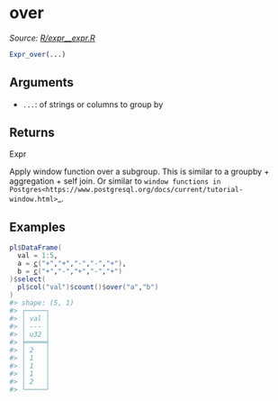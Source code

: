 # over

*Source: [R/expr__expr.R](https://github.com/pola-rs/r-polars/tree/main/R/expr__expr.R)*

```r
Expr_over(...)
```

## Arguments

- `...`: of strings or columns to group by

## Returns

Expr

Apply window function over a subgroup. This is similar to a groupby + aggregation + self join. Or similar to `window functions in Postgres<https://www.postgresql.org/docs/current/tutorial-window.html>`_.

## Examples

<pre class='r-example'><code><span class='r-in'><span><span class='va'>pl</span><span class='op'>$</span><span class='fu'>DataFrame</span><span class='op'>(</span></span></span>
<span class='r-in'><span>  val <span class='op'>=</span> <span class='fl'>1</span><span class='op'>:</span><span class='fl'>5</span>,</span></span>
<span class='r-in'><span>  a <span class='op'>=</span> <span class='fu'><a href='https://rdrr.io/r/base/c.html'>c</a></span><span class='op'>(</span><span class='st'>"+"</span>,<span class='st'>"+"</span>,<span class='st'>"-"</span>,<span class='st'>"-"</span>,<span class='st'>"+"</span><span class='op'>)</span>,</span></span>
<span class='r-in'><span>  b <span class='op'>=</span> <span class='fu'><a href='https://rdrr.io/r/base/c.html'>c</a></span><span class='op'>(</span><span class='st'>"+"</span>,<span class='st'>"-"</span>,<span class='st'>"+"</span>,<span class='st'>"-"</span>,<span class='st'>"+"</span><span class='op'>)</span></span></span>
<span class='r-in'><span><span class='op'>)</span><span class='op'>$</span><span class='fu'>select</span><span class='op'>(</span></span></span>
<span class='r-in'><span>  <span class='va'>pl</span><span class='op'>$</span><span class='fu'>col</span><span class='op'>(</span><span class='st'>"val"</span><span class='op'>)</span><span class='op'>$</span><span class='fu'>count</span><span class='op'>(</span><span class='op'>)</span><span class='op'>$</span><span class='fu'>over</span><span class='op'>(</span><span class='st'>"a"</span>,<span class='st'>"b"</span><span class='op'>)</span></span></span>
<span class='r-in'><span><span class='op'>)</span></span></span>
<span class='r-out co'><span class='r-pr'>#&gt;</span> shape: (5, 1)</span>
<span class='r-out co'><span class='r-pr'>#&gt;</span> ┌─────┐</span>
<span class='r-out co'><span class='r-pr'>#&gt;</span> │ val │</span>
<span class='r-out co'><span class='r-pr'>#&gt;</span> │ --- │</span>
<span class='r-out co'><span class='r-pr'>#&gt;</span> │ u32 │</span>
<span class='r-out co'><span class='r-pr'>#&gt;</span> ╞═════╡</span>
<span class='r-out co'><span class='r-pr'>#&gt;</span> │ 2   │</span>
<span class='r-out co'><span class='r-pr'>#&gt;</span> │ 1   │</span>
<span class='r-out co'><span class='r-pr'>#&gt;</span> │ 1   │</span>
<span class='r-out co'><span class='r-pr'>#&gt;</span> │ 1   │</span>
<span class='r-out co'><span class='r-pr'>#&gt;</span> │ 2   │</span>
<span class='r-out co'><span class='r-pr'>#&gt;</span> └─────┘</span>
 </code></pre>
